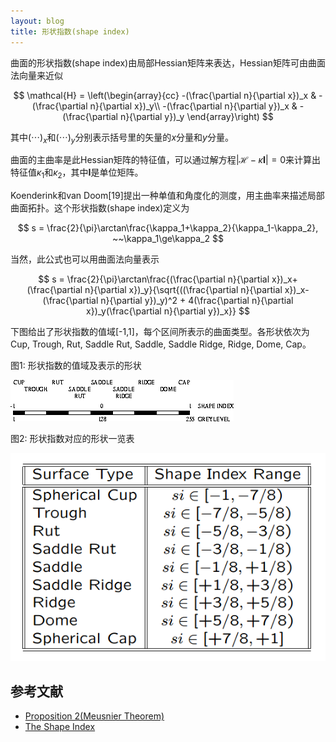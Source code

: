 ```yaml
---
layout: blog
title: 形状指数(shape index)
---
```


曲面的形状指数(shape index)由局部Hessian矩阵来表达，Hessian矩阵可由曲面法向量来近似

$$
\mathcal{H} = \left(\begin{array}{cc}
-(\frac{\partial n}{\partial x})_x & -(\frac{\partial n}{\partial x})_y\\
-(\frac{\partial n}{\partial y})_x & -(\frac{\partial n}{\partial y})_y
\end{array}\right)
$$

其中$(\cdots)_x$和$(\cdots)_y$分别表示括号里的矢量的$x$分量和$y$分量。

曲面的主曲率是此Hessian矩阵的特征值，可以通过解方程$\vert\mathcal{H}-\kappa\mathbf{I}\vert=0$来计算出特征值$\kappa_1$和$\kappa_2$，其中$\mathbf{I}$是单位矩阵。

Koenderink和van Doom[19]提出一种单值和角度化的测度，用主曲率来描述局部曲面拓扑。这个形状指数(shape index)定义为

$$
s = \frac{2}{\pi}\arctan\frac{\kappa_1+\kappa_2}{\kappa_1-\kappa_2}, ~~\kappa_1\ge\kappa_2
$$

当然，此公式也可以用曲面法向量表示

$$
s = \frac{2}{\pi}\arctan\frac{(\frac{\partial n}{\partial x})_x+(\frac{\partial n}{\partial x})_y}{\sqrt{((\frac{\partial n}{\partial x})_x-(\frac{\partial n}{\partial y})_y)^2 + 4(\frac{\partial n}{\partial x})_y(\frac{\partial n}{\partial y})_x}}
$$

下图给出了形状指数的值域[-1,1]，每个区间所表示的曲面类型。各形状依次为Cup, Trough, Rut, Saddle Rut, Saddle, Saddle Ridge, Ridge, Dome, Cap。

图1: 形状指数的值域及表示的形状

![](../img/shape_index.gif)

图2: 形状指数对应的形状一览表

![](../img/shape_index_range.png)

## 参考文献

  - [Proposition 2(Meusnier Theorem)](http://noodle.med.yale.edu/seminar/shi/lecture4.pdf)
  - [The Shape Index](http://homepages.inf.ed.ac.uk/rbf/CVonline/LOCAL_COPIES/WORTHINGTON/node6.html)
